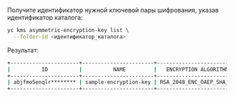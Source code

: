 Получите идентификатор нужной ключевой пары шифрования, указав идентификатор каталога:

```bash
yc kms asymmetric-encryption-key list \
  --folder-id <идентификатор_каталога>
```
        
Результат:

```bash
+----------------------+-----------------------+---------------------------+---------------------+--------+
|          ID          |          NAME         |   ENCRYPTION ALGORITHM    |     CREATED AT      | STATUS |
+----------------------+-----------------------+---------------------------+---------------------+--------+
| abjfmo5enqlr******** | sample-encryption-key | RSA_2048_ENC_OAEP_SHA_256 | 2023-08-16 18:10:03 | ACTIVE |
+----------------------+-----------------------+---------------------------+---------------------+--------+
```